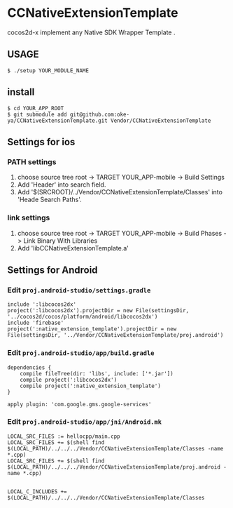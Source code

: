 # CCNativeExtensionTemplate

cocos2d-x implement any Native SDK Wrapper Template .

## USAGE

```
$ ./setup YOUR_MODULE_NAME
```

## install

```
$ cd YOUR_APP_ROOT
$ git submodule add git@github.com:oke-ya/CCNativeExtensionTemplate.git Vendor/CCNativeExtensionTemplate
```

## Settings for ios

### PATH settings

1. choose source tree root -> TARGET YOUR_APP-mobile -> Build Settings
1. Add  'Header' into search field.
1. Add '$(SRCROOT)/../Vendor/CCNativeExtensionTemplate/Classes' into 'Heade Search Paths'.

### link settings

1. choose source tree root -> TARGET YOUR_APP-mobile -> Build Phases -> Link Binary With Libraries
1. Add 'libCCNativeExtensionTemplate.a'


## Settings for Android

### Edit `proj.android-studio/settings.gradle`

```
include ':libcocos2dx'
project(':libcocos2dx').projectDir = new File(settingsDir, '../cocos2d/cocos/platform/android/libcocos2dx')
include 'firebase'
project(':native_extension_template').projectDir = new File(settingsDir, '../Vendor/CCNativeExtensionTemplate/proj.android')
```

### Edit `proj.android-studio/app/build.gradle`

```
dependencies {
    compile fileTree(dir: 'libs', include: ['*.jar'])
    compile project(':libcocos2dx')
    compile project(':native_extension_template')
}

apply plugin: 'com.google.gms.google-services'
```

### Edit `proj.android-studio/app/jni/Android.mk`

```
LOCAL_SRC_FILES := hellocpp/main.cpp
LOCAL_SRC_FILES += $(shell find $(LOCAL_PATH)/../../../Vendor/CCNativeExtensionTemplate/Classes -name *.cpp)
LOCAL_SRC_FILES += $(shell find $(LOCAL_PATH)/../../../Vendor/CCNativeExtensionTemplate/proj.android -name *.cpp)


LOCAL_C_INCLUDES += $(LOCAL_PATH)/../../../Vendor/CCNativeExtensionTemplate/Classes
```
